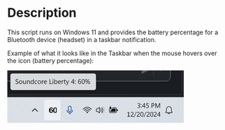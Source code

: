 # Description
This script runs on Windows 11 and provides the battery percentage for a Bluetooth device (headset) in a taskbar notification.  

Example of what it looks like in the Taskbar when the mouse hovers over the icon (battery percentage):  

<img src="screenshots/screenshot.png">
